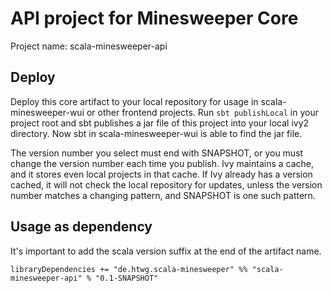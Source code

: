# API project for Minesweeper Core 
Project name: scala-minesweeper-api

## Deploy
Deploy this core artifact to your local repository for usage in scala-minesweeper-wui or other frontend projects.
Run ```sbt publishLocal``` in your project root and sbt publishes a jar 
file of this project into your local ivy2 directory. 
Now sbt in scala-minesweeper-wui is able to find the jar file. 

The version number you select must end with SNAPSHOT, or you must change the version number each time you publish. Ivy 
maintains a cache, and it stores even local projects in that cache. If Ivy already has a version cached, it will not 
check the local repository for updates, unless the version number matches a changing pattern, and SNAPSHOT is one such 
pattern.

## Usage as dependency

It's important to add the scala version suffix at the end of the artifact name.
```
libraryDependencies += "de.htwg.scala-minesweeper" %% "scala-minesweeper-api" % "0.1-SNAPSHOT"
```